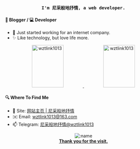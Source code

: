 <div align="center">
<span><b> <pre>I'm 尼采般地抒情, a web developer.</pre></b></span>
</div>

#### 🎨 **Blogger** / 💻 **Developer**

- 🎉 Just started working for an internet company.
- ✨ Like technology, but love life more.

<details><summary style="display: none"> ✨ Hi, click here！</summary>

Programming makes me very happy！(`厚礼蟹 ~ `)

🤪

```

                .-"""-.
               / .===. \
               \/ 6 6 \/
               ( \___/ )
  _________ooo__\_____/_____________
 /                                  \
 |     I  am  尼采般地抒情 ! ! !      |
 \_______________________ooo________/
                |  |  |
                |_ | _|
                |  |  |
                |__|__|
                /-'Y'-\
               (__/ \__)

```

</details>


<div align="center">
      <a href="https://github.com/wztlink1013" target="_blank">
        <img
          src="https://github-readme-stats.vercel.app/api?username=wztlink1013&count_private=true&show_icons=true&locale=en&line_height=29&hide_title=true"
          alt="wztlink1013"
          height="137px"
          width="45%"
        />
      </a>
      <a href="https://github.com/wztlink1013" target="_blank">
        <img
          src="https://github-readme-stats.vercel.app/api/top-langs/?username=wztlink1013&count_private=true&show_icons=true&locale=en&layout=compact&hide_title=true&hide=HTML,Jupyter%20Notebook,CSS,Less"
          alt="wztlink1013"
          height="137px"
          width="45%"
        />
      </a>
</div>

#### 🔍 **Where To Find Me**

- 📝 Site: [网站主页 | 尼采般地抒情](https://wztlink1013.com)
- ✉️ Email: wztlink1013@163.com
- 📫 Telegram: [尼采般地抒情@wztlink1013](https://t.me/wztlink1013)

<div align="center">
<img src="https://count.getloli.com/get/@:wztlink1013?theme=gelbooru" alt=":name" />
<br />
<span><b><u>Thank you for the visit.</u></b></span>
</div>
